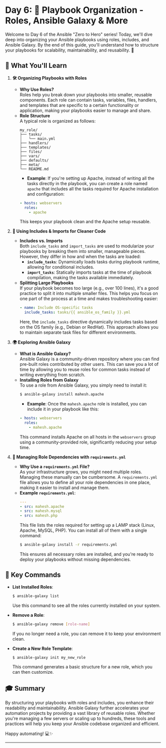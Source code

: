 # Day 6: 🎯 Playbook Organization - Roles, Ansible Galaxy & More

Welcome to Day 6 of the Ansible "Zero to Hero" series! Today, we'll dive deep into organizing your Ansible playbooks using roles, includes, and Ansible Galaxy. By the end of this guide, you'll understand how to structure your playbooks for scalability, maintainability, and reusability. 🚀

## 🌟 What You'll Learn

1. **🛠️ Organizing Playbooks with Roles**
   - **Why Use Roles?**  
     Roles help you break down your playbooks into smaller, reusable components. Each role can contain tasks, variables, files, handlers, and templates that are specific to a certain functionality or application, making your playbooks easier to manage and share.
   - **Role Structure**  
     A typical role is organized as follows:
     ```
     my_role/
     ├── tasks/
     │   └── main.yml
     ├── handlers/
     ├── templates/
     ├── files/
     ├── vars/
     ├── defaults/
     ├── meta/
     └── README.md
     ```
     - **Example**: If you're setting up Apache, instead of writing all the tasks directly in the playbook, you can create a role named `apache` that includes all the tasks required for Apache installation and configuration:
     ```yaml
     - hosts: webservers
       roles:
         - apache
     ```
     This keeps your playbook clean and the Apache setup reusable.

2. **📂 Using Includes & Imports for Cleaner Code**
   - **Includes vs. Imports**  
     Both `include_tasks` and `import_tasks` are used to modularize your playbooks by breaking them into smaller, manageable pieces. However, they differ in how and when the tasks are loaded:
     - **`include_tasks`**: Dynamically loads tasks during playbook runtime, allowing for conditional includes.
     - **`import_tasks`**: Statically imports tasks at the time of playbook compilation, making the tasks available immediately.
   - **Splitting Large Playbooks**  
     If your playbook becomes too large (e.g., over 100 lines), it's a good practice to split it into multiple smaller files. This helps you focus on one part of the process at a time and makes troubleshooting easier:
     ```yaml
     - name: Include OS-specific tasks
       include_tasks: tasks/{{ ansible_os_family }}.yml
     ```
     Here, the `include_tasks` directive dynamically includes tasks based on the OS family (e.g., Debian or RedHat). This approach allows you to maintain separate task files for different environments.

3. **🌍 Exploring Ansible Galaxy**
   - **What is Ansible Galaxy?**  
     Ansible Galaxy is a community-driven repository where you can find pre-built roles contributed by other users. This can save you a lot of time by allowing you to reuse roles for common tasks instead of writing everything from scratch.
   - **Installing Roles from Galaxy**  
     To use a role from Ansible Galaxy, you simply need to install it:
     ```bash
     $ ansible-galaxy install mahesh.apache
     ```
     - **Example**: Once the `mahesh.apache` role is installed, you can include it in your playbook like this:
     ```yaml
     - hosts: webservers
       roles:
         - mahesh.apache
     ```
     This command installs Apache on all hosts in the `webservers` group using a community-provided role, significantly reducing your setup time.

4. **📜 Managing Role Dependencies with `requirements.yml`**
   - **Why Use a `requirements.yml` File?**  
     As your infrastructure grows, you might need multiple roles. Managing these manually can be cumbersome. A `requirements.yml` file allows you to define all your role dependencies in one place, making it easier to install and manage them.
   - **Example `requirements.yml`**:
     ```yaml
     ---
     - src: mahesh.apache
     - src: mahesh.mysql
     - src: mahesh.php
     ```
     This file lists the roles required for setting up a LAMP stack (Linux, Apache, MySQL, PHP). You can install all of them with a single command:
     ```bash
     $ ansible-galaxy install -r requirements.yml
     ```
     This ensures all necessary roles are installed, and you're ready to deploy your playbooks without missing dependencies.

## 🤖 Key Commands

- **List Installed Roles**:  
   ```bash
   $ ansible-galaxy list
   ```
   Use this command to see all the roles currently installed on your system.

- **Remove a Role**:  
   ```bash
   $ ansible-galaxy remove [role-name]
   ```
   If you no longer need a role, you can remove it to keep your environment clean.

- **Create a New Role Template**:  
   ```bash
   $ ansible-galaxy init my_new_role
   ```
   This command generates a basic structure for a new role, which you can then customize.

## 🎓 Summary

By structuring your playbooks with roles and includes, you enhance their readability and maintainability. Ansible Galaxy further accelerates your automation projects by providing a vast library of reusable roles. Whether you're managing a few servers or scaling up to hundreds, these tools and practices will help you keep your Ansible codebase organized and efficient.

Happy automating! 💻✨

---

